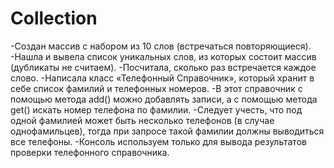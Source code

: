 # Collection
-Создан массив с набором из 10 слов (встречаться повторяющиеся). 
-Нашла и вывела список уникальных слов, из которых состоит массив (дубликаты не считаем). 
-Посчитала, сколько раз встречается каждое слово.
-Написала класс «Телефонный Справочник», который хранит в себе список фамилий и телефонных номеров. 
-В этот справочник с помощью метода add() можно добавлять записи, а с помощью метода get() искать номер телефона по фамилии. 
-Следует учесть, что под одной фамилией может быть несколько телефонов (в случае однофамильцев), тогда при запросе такой фамилии должны выводиться все телефоны.
-Консоль используем только для вывода результатов проверки телефонного справочника.
